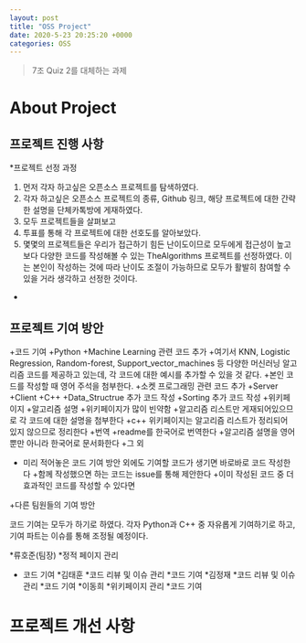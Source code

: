 ```yaml
---
layout: post
title: "OSS Project"
date: 2020-5-23 20:25:20 +0000
categories: OSS
---
```

>7조
>Quiz 2를 대체하는 과제

About Project
===============

프로젝트 진행 사항
------------------

*프로젝트 선정 과정

1. 먼저 각자 하고싶은 오픈소스 프로젝트를 탐색하였다.
2. 각자 하고싶은 오픈소스 프로젝트의 종류, Github 링크, 해당 프로젝트에 대한 간략한 설명을 단체카톡방에 게재하였다.
3. 모두 프로젝트들을 살펴보고
4. 투표를 통해 각 프로젝트에 대한 선호도를 알아보았다.
5. 몇몇의 프로젝트들은 우리가 접근하기 힘든 난이도이므로 모두에게 접근성이 높고 보다 다양한 코드를 작성해볼 수 있는 TheAlgorithms 프로젝트를 선정하였다. 이는 본인이 작성하는 것에 따라 난이도 조절이 가능하므로 모두가 활발히 참여할 수 있을 거라 생각하고 선정한 것이다.

*



프로젝트 기여 방안
-------------------

+코드 기여
  +Python
    +Machine Learning 관련 코드 추가
      +여기서 KNN, Logistic Regression, Random-forest, Support_vector_machines 등 다양한 머신러닝 알고리즘 코드를 제공하고 있는데, 각 코드에 대한 예시를 추가할 수 있을 것 같다.
      +본인 코드를 작성할 때 영어 주석을 첨부한다.
    +소켓 프로그래밍 관련 코드 추가
      +Server
      +Client
  +C++
    +Data_Structrue 추가 코드 작성
    +Sorting 추가 코드 작성
+위키페이지 
  +알고리즘 설명
    +위키페이지가 많이 빈약함
    +알고리즘 리스트만 게재되어있으므로 각 코드에 대한 설명을 첨부한다
    +c++ 위키페이지는 알고리즘 리스트가 정리되어 있지 않으므로 정리한다
  +번역
    +readme를 한국어로 번역한다
    +알고리즘 설명을 영어 뿐만 아니라 한국어로 문서화한다
+그 외
  + 미리 적어놓은 코드 기여 방안 외에도 기여할 코드가 생기면 바로바로 코드 작성한다
  +함께 작성했으면 하는 코드는 issue를 통해 제안한다
  +이미 작성된 코드 중 더 효과적인 코드를 작성할 수 있다면 
  
+다른 팀원들의 기여 방안

코드 기여는 모두가 하기로 하였다.
각자 Python과 C++ 중 자유롭게 기여하기로 하고, 기여 파트는 이슈를 통해 조정될 예정이다.


*류호준(팀장)
  *정적 페이지 관리
  * 코드 기여
*김태훈
  *코드 리뷰 및 이슈 관리
  *코드 기여
*김정재
  *코드 리뷰 및 이슈 관리
  *코드 기여
*이동희
  *위키페이지 관리
  *코드 기여

프로젝트 개선 사항
===================



